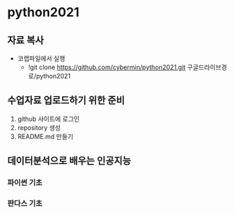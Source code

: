 # python2021
## 자료 복사
* 코랩파일에서 실행
  * !git clone https://github.com/cybermin/python2021.git 구글드라이브경로/python2021

## 수업자료 업로드하기 위한 준비
1. github 사이트에 로그인  
2. repository 생성 
3. README.md 만들기 

## 데이터분석으로 배우는 인공지능 
### 파이썬 기초
### 판다스 기초
